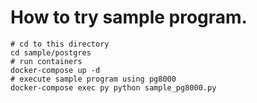 # How to try sample program.

```shell script
# cd to this directory
cd sample/postgres
# run containers
docker-compose up -d
# execute sample program using pg8000
docker-compose exec py python sample_pg8000.py
```